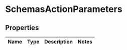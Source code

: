 # SchemasActionParameters

## Properties
Name | Type | Description | Notes
------------ | ------------- | ------------- | -------------
